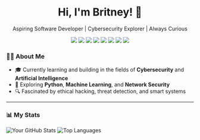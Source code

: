 <h1 align="center">Hi, I'm Britney! 👋</h1>

<p align="center">
Aspiring Software Developer | Cybersecurity Explorer | Always Curious 
</p> 

<p align="center">
  <img src="https://img.shields.io/badge/Python-3776AB?style=flat&logo=python&logoColor=white"/>
  <img src="https://img.shields.io/badge/Java-007396?style=flat&logo=java&logoColor=white"/>
  <img src="https://img.shields.io/badge/JavaScript-F7DF1E?style=flat&logo=javascript&logoColor=black"/>
  <img src="https://img.shields.io/badge/HTML5-E34F26?style=flat&logo=html5&logoColor=white"/>
  <img src="https://img.shields.io/badge/CSS3-1572B6?style=flat&logo=css3&logoColor=white"/>
  <img src="https://img.shields.io/badge/Office_365-D83B01?style=flat&logo=microsoftoffice&logoColor=white"/>
  <img src="https://img.shields.io/badge/Unix-004289?style=flat&logo=gnubash&logoColor=white"/>
  <img src="https://img.shields.io/badge/MySQL-4479A1?style=flat&logo=mysql&logoColor=white"/>
</p>

### 👩‍💻 About Me

- 🎓 Currently learning and building in the fields of **Cybersecurity** and **Artificial Intelligence**
- 🌱 Exploring **Python**, **Machine Learning**, and **Network Security**
- 🔍 Fascinated by ethical hacking, threat detection, and smart systems
  
---

### 📊 My Stats

![Your GitHub Stats](https://github-readme-stats.vercel.app/api?username=britney-petrova&show_icons=true&theme=github_dark&hide_border=true)
![Top Languages](https://github-readme-stats.vercel.app/api/top-langs/?username=britney-petrova&layout=compact&theme=github_dark&hide_border=true)
